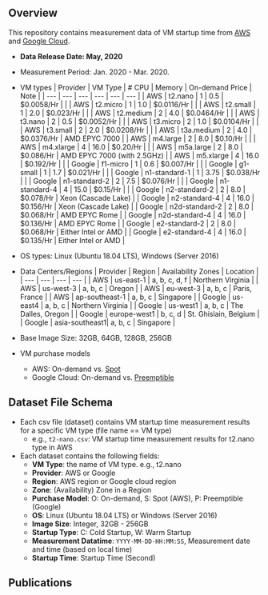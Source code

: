 ## Overview

This repository contains measurement data of VM startup time from [AWS](https://aws.amazon.com) and [Google Cloud](https://cloud.google.com/).
* **Data Release Date: May, 2020**
* Measurement Period: Jan. 2020 - Mar. 2020.
* VM types
  | Provider | VM Type        | # CPU | Memory | On-demand Price | Note |
  | ---      | ---            | ---   | ---    | ---             | ---  |
  | AWS      | t2.nano        | 1     | 0.5    | $0.0058/Hr      |      |
  | AWS      | t2.micro       | 1     | 1.0    | $0.0116/Hr      |      |
  | AWS      | t2.small       | 1     | 2.0    | $0.023/Hr       |      |
  | AWS      | t2.medium      | 2     | 4.0    | $0.0464/Hr      |      |
  | AWS      | t3.nano        | 2     | 0.5    | $0.0052/Hr      |      |
  | AWS      | t3.micro       | 2     | 1.0    | $0.0104/Hr      |      |
  | AWS      | t3.small       | 2     | 2.0    | $0.0208/Hr      |      |
  | AWS      | t3a.medium     | 2     | 4.0    | $0.0376/Hr      | AMD EPYC 7000 |
  | AWS      | m4.large       | 2     | 8.0    | $0.10/Hr        |      |
  | AWS      | m4.xlarge      | 4     | 16.0   | $0.20/Hr        |      |
  | AWS      | m5a.large      | 2     | 8.0    | $0.086/Hr       | AMD EPYC 7000 (with 2.5GHz) |
  | AWS      | m5.xlarge      | 4     | 16.0   | $0.192/Hr       |      |
  | Google   | f1-micro       | 1     | 0.6    | $0.007/Hr       |      |
  | Google   | g1-small       | 1     | 1.7    | $0.021/Hr       |      |
  | Google   | n1-standard-1  | 1     | 3.75   | $0.038/Hr       |      |
  | Google   | n1-standard-2  | 2     | 7.5    | $0.076/Hr       |      |
  | Google   | n1-standard-4  | 4     | 15.0   | $0.15/Hr        |      |
  | Google   | n2-standard-2  | 2     | 8.0    | $0.078/Hr       | Xeon (Cascade Lake) |
  | Google   | n2-standard-4  | 4     | 16.0   | $0.156/Hr       | Xeon (Cascade Lake) |
  | Google   | n2d-standard-2 | 2     | 8.0    | $0.068/Hr       | AMD EPYC Rome |
  | Google   | n2d-standard-4 | 4     | 16.0   | $0.136/Hr       | AMD EPYC Rome |
  | Google   | e2-standard-2  | 2     | 8.0    | $0.068/Hr       | Either Intel or AMD |
  | Google   | e2-standard-4  | 4     | 16.0   | $0.135/Hr       | Either Intel or AMD |
  
* OS types: Linux (Ubuntu 18.04 LTS), Windows (Server 2016)
* Data Centers/Regions
  | Provider | Region         | Availability Zones | Location              |
  | ---      | ---            | ---                | ---                   |
  | AWS      | us-east-1      | a, b, c, d, f      | Northern Virginia     |
  | AWS      | us-west-3      | a, b, c            | Oregon                |
  | AWS      | eu-west-3      | a, b, c            | Paris, France         |
  | AWS      | ap-southeast-1 | a, b, c            | Singapore             |
  | Google   | us-east4       | a, b, c            | Northern Virginia     |
  | Google   | us-west1       | a, b, c            | The Dalles, Oregon    |
  | Google   | europe-west1   | b, c, d            | St. Ghislain, Belgium |
  | Google   | asia-southeast1| a, b, c            | Singapore             |

* Base Image Size: 32GB, 64GB, 128GB, 256GB
* VM purchase models
  - AWS: On-demand vs. [Spot](https://aws.amazon.com/ec2/spot/)
  - Google Cloud: On-demand vs. [Preemptible](https://cloud.google.com/preemptible-vms)

## Dataset File Schema
* Each csv file (dataset) contains VM startup time measurement results for a specific VM type (file name == VM type)
  - e.g., `t2-nano.csv`: VM startup time measurement results for t2.nano type in AWS
* Each dataset contains the following fields:
  - **VM Type**: the name of VM type. e.g., t2.nano
  - **Provider**: AWS or Google
  - **Region**: AWS region or Google cloud region
  - **Zone**: (Availability) Zone in a Region
  - **Purchase Model**: O: On-demand, S: Spot (AWS), P: Preemptible (Google)
  - **OS**: Linux (Ubuntu 18.04 LTS) or Windows (Server 2016)
  - **Image Size**: Integer, 32GB - 256GB
  - **Startup Type**: C: Cold Startup, W: Warm Startup
  - **Measurement Datatime**: `YYYY-MM-DD-HH:MM:SS`, Measurement date and time (based on local time)
  - **Startup Time**: Startup Time (Second)
  
## Publications
